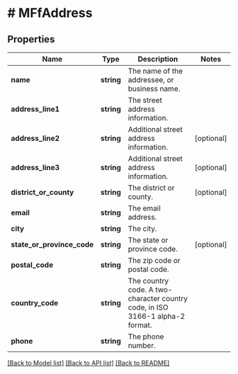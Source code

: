# # MFfAddress

## Properties

Name | Type | Description | Notes
------------ | ------------- | ------------- | -------------
**name** | **string** | The name of the addressee, or business name. |
**address_line1** | **string** | The street address information. |
**address_line2** | **string** | Additional street address information. | [optional]
**address_line3** | **string** | Additional street address information. | [optional]
**district_or_county** | **string** | The district or county. | [optional]
**email** | **string** | The email address. |
**city** | **string** | The city. |
**state_or_province_code** | **string** | The state or province code. | [optional]
**postal_code** | **string** | The zip code or postal code. |
**country_code** | **string** | The country code. A two-character country code, in ISO 3166-1 alpha-2 format. |
**phone** | **string** | The phone number. |

[[Back to Model list]](../../README.md#models) [[Back to API list]](../../README.md#endpoints) [[Back to README]](../../README.md)
